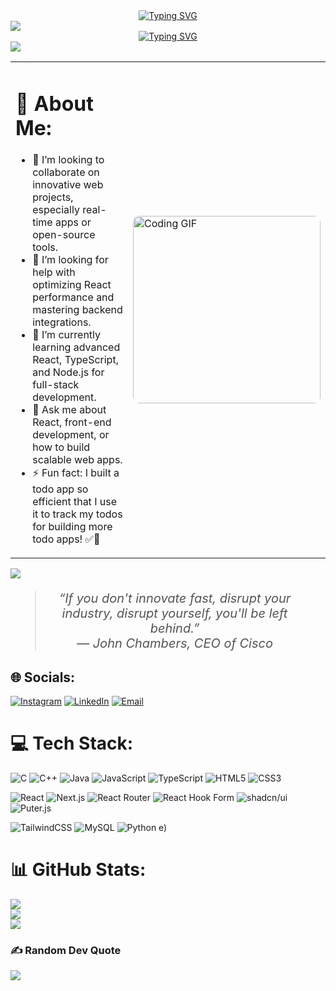 <!-- Hey, it's Praduman -->

<div align="center">
  <a href="https://git.io/typing-svg">
    <img src="https://readme-typing-svg.demolab.com?font=Roboto+Condensed&size=26&duration=3000&pause=1000&width=435&lines=%F0%9F%99%8B%E2%80%8D%E2%99%82%EF%B8%8F+Hey%2C+I+am+Praduman!" alt="Typing SVG" />
  </a>
</div>

<img src="https://user-images.githubusercontent.com/73097560/115834477-dbab4500-a447-11eb-908a-139a6edaec5c.gif"/>

<!-- Tech carousel -->
<div align="center">
  <a href="https://git.io/typing-svg">
    <img src="https://readme-typing-svg.demolab.com?font=Roboto+Condensed&size=26&duration=2000&pause=1000&width=435&lines=Full-Stack+Developer;Always+expanding+my+tech-stack" alt="Typing SVG" />
  </a>
</div>

<img src="https://user-images.githubusercontent.com/73097560/115834477-dbab4500-a447-11eb-908a-139a6edaec5c.gif"/>

<!-- About Me -->
<table>
  <tr>
    <td>
      <h1>💫 About Me:</h1>
      <ul>
        <li>👯 I’m looking to collaborate on innovative web projects, especially real-time apps or open-source tools.</li>
        <li>🤝 I’m looking for help with optimizing React performance and mastering backend integrations.</li>
        <li>🌱 I’m currently learning advanced React, TypeScript, and Node.js for full-stack development.</li>
        <li>💬 Ask me about React, front-end development, or how to build scalable web apps.</li>
        <li>⚡ Fun fact: I built a todo app so efficient that I use it to track my todos for building more todo apps! ✅📱</li>
      </ul>
    </td>
    <td>
      <img src="https://media3.giphy.com/media/v1.Y2lkPTc5MGI3NjExb3V2dnJ6MXh2eXc2aXNweHEwczNlZDdndnMxbzd2N2o4bGVjdGxnNSZlcD12MV9pbnRlcm5hbF9naWZfYnlfaWQmY3Q9Zw/RbDKaczqWovIugyJmW/giphy.gif" 
           alt="Coding GIF" style="width: 300px; height: auto; border-radius: 10px;">
    </td>
  </tr>
</table>

<img src="https://user-images.githubusercontent.com/73097560/115834477-dbab4500-a447-11eb-908a-139a6edaec5c.gif"/>

<!-- Quote Section -->
<div align="center">
  <blockquote style="font-size: 20px; font-style: italic; color: #555; max-width: 80%; margin: 20px auto;">
    “If you don't innovate fast, disrupt your industry, disrupt yourself, you'll be left behind.”  
    <br>— John Chambers, CEO of Cisco
  </blockquote>
</div>

## 🌐 Socials:
[![Instagram](https://img.shields.io/badge/Instagram-%23E4405F.svg?logo=Instagram&logoColor=white)](https://instagram.com/mustbeshubh) 
[![LinkedIn](https://img.shields.io/badge/LinkedIn-%230077B5.svg?logo=linkedin&logoColor=white)](https://linkedin.com/in/pradumann) 
[![Email](https://img.shields.io/badge/Email-D14836?logo=gmail&logoColor=white)](mailto:pradumansingh1508@gmail.com)

# 💻 Tech Stack:

![C](https://img.shields.io/badge/C-%2300599C.svg?style=for-the-badge&logo=c&logoColor=white)
![C++](https://img.shields.io/badge/C++-%2300599C.svg?style=for-the-badge&logo=c%2B%2B&logoColor=white)
![Java](https://img.shields.io/badge/Java-%23ED8B00.svg?style=for-the-badge&logo=openjdk&logoColor=white)
![JavaScript](https://img.shields.io/badge/JavaScript-%23323330.svg?style=for-the-badge&logo=javascript&logoColor=%23F7DF1E)
![TypeScript](https://img.shields.io/badge/TypeScript-%23007ACC.svg?style=for-the-badge&logo=typescript&logoColor=white)
![HTML5](https://img.shields.io/badge/HTML5-%23E34F26.svg?style=for-the-badge&logo=html5&logoColor=white)
![CSS3](https://img.shields.io/badge/CSS3-%231572B6.svg?style=for-the-badge&logo=css3&logoColor=white)

![React](https://img.shields.io/badge/React-%2320232a.svg?style=for-the-badge&logo=react&logoColor=%2361DAFB)
![Next.js](https://img.shields.io/badge/Next.js-%23000000.svg?style=for-the-badge&logo=next.js&logoColor=white)
![React Router](https://img.shields.io/badge/React_Router-%23CA4245?style=for-the-badge&logo=react-router&logoColor=white)
![React Hook Form](https://img.shields.io/badge/React_Hook_Form-%23EC5990.svg?style=for-the-badge&logo=reacthookform&logoColor=white)
![shadcn/ui](https://img.shields.io/badge/shadcn/ui-%23000000.svg?style=for-the-badge&logo=shadcnui&logoColor=white)
![Puter.js](https://img.shields.io/badge/Puter.js-%23000000.svg?style=for-the-badge&logo=javascript&logoColor=white)

![TailwindCSS](https://img.shields.io/badge/TailwindCSS-%2338B2AC.svg?style=for-the-badge&logo=tailwind-css&logoColor=white)
![MySQL](https://img.shields.io/badge/MySQL-%234479A1.svg?style=for-the-badge&logo=mysql&logoColor=white)
![Python](https://img.shields.io/badge/Python-%233776AB.svg?style=for-the-badge&logo=python&logoColor=ffdd54)
e)


# 📊 GitHub Stats:
![](https://github-readme-stats.vercel.app/api?username=praaduman&theme=midnight-purple&hide_border=false&include_all_commits=true&count_private=true)<br/>
![](https://github-readme-streak-stats.herokuapp.com/?user=praaduman&theme=midnight-purple&hide_border=false)<br/>
![](https://github-readme-stats.vercel.app/api/top-langs/?username=praaduman&theme=midnight-purple&hide_border=false&include_all_commits=true&count_private=true&layout=compact)

### ✍️ Random Dev Quote
![](https://quotes-github-readme.vercel.app/api?type=horizontal&theme=radical)

<!-- Proudly created with GPRM ( https://gprm.itsvg.in ) -->
